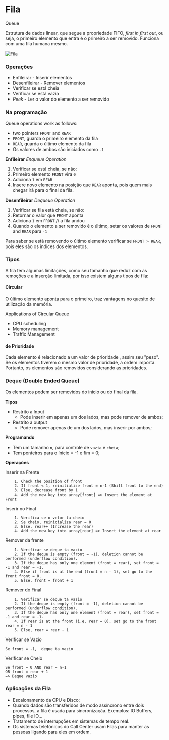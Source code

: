 # Fila
Queue

Estrutura de dados linear, que segue a propriedade FIFO, *first in first out*, ou seja, o primeiro elemento que entra é o primeiro a ser removido. Funciona com uma fila humana mesmo.

![Fila](https://cdn.programiz.com/sites/tutorial2program/files/queue.png)

### Operações
- Enfileirar - Inserir elementos
- Desenfileirar - Remover elementos
- Verificar se está cheia
- Verificar se está vazia
- *Peek* - Ler o valor do elemento a ser removido

### Na programação
Queue operations work as follows:

- two pointers `FRONT` and `REAR`
- `FRONT`, guarda o primeiro elemento da fila
- `REAR`, guarda  o último elemento da fila 
- Os valores de ambos são iniciados como `-1`

**Enfileirar**
*Enqueue Operation*

1. Verificar se está cheia, se não:
2. Primeiro elemento `FRONT` vira `0`
3. Adiciona `1` em `REAR`
4. Insere novo elemento na posição que `REAR` aponta, pois quem mais chegar irá para o final da fila.

**Desenfileirar**
*Dequeue Operation*

1. Verificar se fila está cheia, se não:
2. Retornar o valor que `FRONT` aponta
3. Adiciona `1` em `FRONT` // a fila andou
4. Quando o elemento a ser removido é o último, setar os valores de `FRONT` and `REAR` para `-1`

Para saber se está removendo o último elemento verificar se `FRONT > REAR`, pois eles são os índices dos elementos.

### Tipos
A fila tem algumas limitações, como seu tamanho que reduz com as remoções e a inserção limitada, por isso existem alguns tipos de fila:

#### Circular

 O último elemento aponta para o primeiro, traz vantagens no quesito de utilização da memória.

 Applications of Circular Queue
- CPU scheduling
- Memory management
- Traffic Management

#### de Prioridade

 Cada elemento é relacionado a um valor de prioridade , assim seu "peso". <br>
 Se os elementos tiverem o mesmo valor de prioridade, a ordem importa.<br>
 Portanto, os elementos são removidos considerando as prioridades.

### Deque (Double Ended Queue)

Os elementos podem ser removidos do inicio ou do final da fila.

**Tipos**
- Restrito a Input
    - Pode inserir em apenas um dos lados, mas pode remover de ambos;
- Restrito a output
    - Pode remover apenas de um dos lados, mas inserir por ambos;

**Programando**
- Tem um tamanho `n`, para controle de `vazia` e `cheia`;
- Tem ponteiros para o ínicio = -1 e fim = 0;

**Operações**

Inserir na Frente
``` 
    1. Check the position of front
    2. If front < 1, reinitialize front = n-1 (Shift front to the end)
    3. Else, decrease front by 1
    4. Add the new key into array[front] => Insert the element at Front
```
Inserir no Final
```
    1. Verifica se o vetor ta cheio
    2. Se cheio, reinicializa rear = 0
    3. Else, rear++ (Increase the rear)
    4. Add the new key into array[rear] => Insert the element at rear
```
Remover da frente
```
    1. Verificar se deque ta vazio
    2. If the deque is empty (front = -1), deletion cannot be performed (underflow condition).
    3. If the deque has only one element (front = rear), set front = -1 and rear = -1.
    4. Else if front is at the end (front = n - 1), set go to the front front = 0.
    5. Else, front = front + 1
```
Remover do Final
```
    1. Verificar se deque ta vazio
    2. If the deque is empty (front = -1), deletion cannot be performed (underflow condition).
    3. If the deque has only one element (front = rear), set front = -1 and rear = -1.
    4. If rear is at the front (i.e. rear = 0), set go to the front rear = n - 1
    5. Else, rear = rear - 1
```
Verificar se Vazio
```
Se front = -1,  deque ta vazio
```
Verificar se Cheio
```
Se front = 0 AND rear = n-1
OR front = rear + 1 
=> Deque vazio
```

### Aplicações da Fila
- Escalonamento da CPU e Disco;
- Quando dados são transferidos de modo assíncrono entre dois processos, a fila é usada para sincronizaçãa. Exemplos: IO Buffers, pipes, file IO...
- Tratamento de interrupções em sistemas de tempo real.
- Os sistemas telefônicos do Call Center usam Filas para manter as pessoas ligando para eles em ordem.